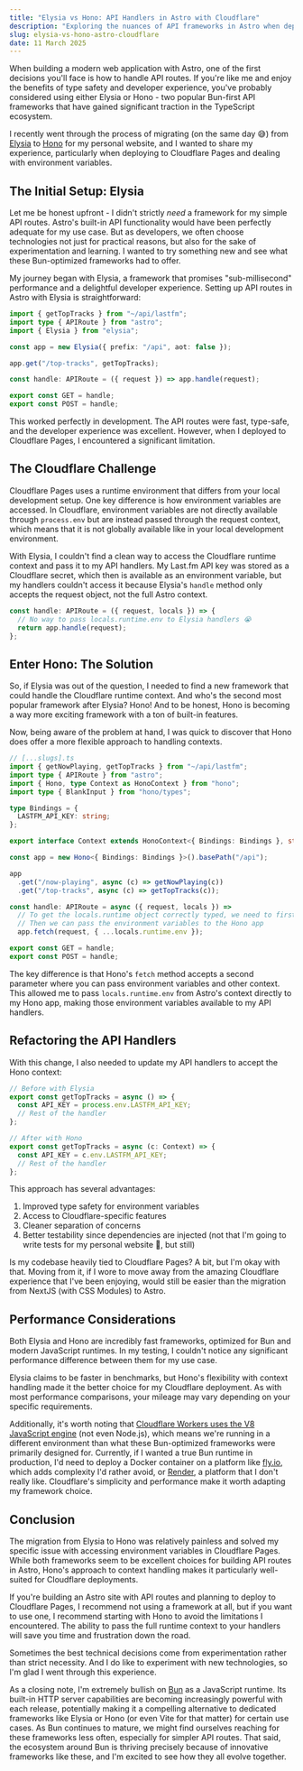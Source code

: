 ```yaml
---
title: "Elysia vs Hono: API Handlers in Astro with Cloudflare"
description: "Exploring the nuances of API frameworks in Astro when deployed to Cloudflare Pages and the challenges of accessing environment variables"
slug: elysia-vs-hono-astro-cloudflare
date: 11 March 2025
---
```


When building a modern web application with Astro, one of the first decisions you'll face is how to handle API routes. If you're like me and enjoy the benefits of type safety and developer experience, you've probably considered using either Elysia or Hono - two popular Bun-first API frameworks that have gained significant traction in the TypeScript ecosystem.

I recently went through the process of migrating (on the same day 😅) from [Elysia](https://elysiajs.com/) to [Hono](https://hono.dev/) for my personal website, and I wanted to share my experience, particularly when deploying to Cloudflare Pages and dealing with environment variables.

## The Initial Setup: Elysia

Let me be honest upfront - I didn't strictly *need* a framework for my simple API routes. Astro's built-in API functionality would have been perfectly adequate for my use case. But as developers, we often choose technologies not just for practical reasons, but also for the sake of experimentation and learning. I wanted to try something new and see what these Bun-optimized frameworks had to offer.

My journey began with Elysia, a framework that promises "sub-millisecond" performance and a delightful developer experience. Setting up API routes in Astro with Elysia is straightforward:

```typescript
import { getTopTracks } from "~/api/lastfm";
import type { APIRoute } from "astro";
import { Elysia } from "elysia";

const app = new Elysia({ prefix: "/api", aot: false });

app.get("/top-tracks", getTopTracks);

const handle: APIRoute = ({ request }) => app.handle(request);

export const GET = handle;
export const POST = handle;
```

This worked perfectly in development. The API routes were fast, type-safe, and the developer experience was excellent. However, when I deployed to Cloudflare Pages, I encountered a significant limitation.

## The Cloudflare Challenge

Cloudflare Pages uses a runtime environment that differs from your local development setup. One key difference is how environment variables are accessed. In Cloudflare, environment variables are not directly available through `process.env` but are instead passed through the request context, which means that it is not globally available like in your local development environment.

With Elysia, I couldn't find a clean way to access the Cloudflare runtime context and pass it to my API handlers. My Last.fm API key was stored as a Cloudflare secret, which then is available as an environment variable, but my handlers couldn't access it because Elysia's `handle` method only accepts the request object, not the full Astro context.

```typescript
const handle: APIRoute = ({ request, locals }) => {
  // No way to pass locals.runtime.env to Elysia handlers 😭
  return app.handle(request);
};
```

## Enter Hono: The Solution

So, if Elysia was out of the question, I needed to find a new framework that could handle the Cloudflare runtime context. And who's the second most popular framework after Elysia? Hono! And to be honest, Hono is becoming a way more exciting framework with a ton of built-in features.

Now, being aware of the problem at hand, I was quick to discover that Hono does offer a more flexible approach to handling contexts.

```typescript
// [...slugs].ts
import { getNowPlaying, getTopTracks } from "~/api/lastfm";
import type { APIRoute } from "astro";
import { Hono, type Context as HonoContext } from "hono";
import type { BlankInput } from "hono/types";

type Bindings = {
  LASTFM_API_KEY: string;
};

export interface Context extends HonoContext<{ Bindings: Bindings }, string, BlankInput> {}

const app = new Hono<{ Bindings: Bindings }>().basePath("/api");

app
  .get("/now-playing", async (c) => getNowPlaying(c))
  .get("/top-tracks", async (c) => getTopTracks(c));

const handle: APIRoute = async ({ request, locals }) =>
  // To get the locals.runtime object correctly typed, we need to first follow the guide: https://docs.astro.build/en/guides/integrations-guide/cloudflare/#typing
  // Then we can pass the environment variables to the Hono app
  app.fetch(request, { ...locals.runtime.env });

export const GET = handle;
export const POST = handle;
```

The key difference is that Hono's `fetch` method accepts a second parameter where you can pass environment variables and other context. This allowed me to pass `locals.runtime.env` from Astro's context directly to my Hono app, making those environment variables available to my API handlers.

## Refactoring the API Handlers

With this change, I also needed to update my API handlers to accept the Hono context:

```typescript
// Before with Elysia
export const getTopTracks = async () => {
  const API_KEY = process.env.LASTFM_API_KEY;
  // Rest of the handler
};

// After with Hono
export const getTopTracks = async (c: Context) => {
  const API_KEY = c.env.LASTFM_API_KEY;
  // Rest of the handler
};
```

This approach has several advantages:
1. Improved type safety for environment variables
2. Access to Cloudflare-specific features
3. Cleaner separation of concerns
4. Better testability since dependencies are injected (not that I'm going to write tests for my personal website 🫣, but still)

Is my codebase heavily tied to Cloudflare Pages? A bit, but I'm okay with that. Moving from it, if I wore to move away from the amazing Cloudflare experience that I've been enjoying, would still be easier than the migration from NextJS (with CSS Modules) to Astro.

## Performance Considerations

Both Elysia and Hono are incredibly fast frameworks, optimized for Bun and modern JavaScript runtimes. In my testing, I couldn't notice any significant performance difference between them for my use case.

Elysia claims to be faster in benchmarks, but Hono's flexibility with context handling made it the better choice for my Cloudflare deployment. As with most performance comparisons, your mileage may vary depending on your specific requirements.

Additionally, it's worth noting that [Cloudflare Workers uses the V8 JavaScript engine](https://developers.cloudflare.com/workers/runtime-apis/web-standards/) (not even Node.js), which means we're running in a different environment than what these Bun-optimized frameworks were primarily designed for. Currently, if I wanted a true Bun runtime in production, I'd need to deploy a Docker container on a platform like [fly.io](https://fly.io/), which adds complexity I'd rather avoid, or [Render](https://render.com/), a platform that I don't really like. Cloudflare's simplicity and performance make it worth adapting my framework choice.

## Conclusion

The migration from Elysia to Hono was relatively painless and solved my specific issue with accessing environment variables in Cloudflare Pages. While both frameworks seem to be excellent choices for building API routes in Astro, Hono's approach to context handling makes it particularly well-suited for Cloudflare deployments.

If you're building an Astro site with API routes and planning to deploy to Cloudflare Pages, I recommend not using a framework at all, but if you want to use one, I recommend starting with Hono to avoid the limitations I encountered. The ability to pass the full runtime context to your handlers will save you time and frustration down the road.

Sometimes the best technical decisions come from experimentation rather than strict necessity. And I do like to experiment with new technologies, so I'm glad I went through this experience.

As a closing note, I'm extremely bullish on [Bun](https://bun.sh/) as a JavaScript runtime. Its built-in HTTP server capabilities are becoming increasingly powerful with each release, potentially making it a compelling alternative to dedicated frameworks like Elysia or Hono (or even Vite for that matter) for certain use cases. As Bun continues to mature, we might find ourselves reaching for these frameworks less often, especially for simpler API routes. That said, the ecosystem around Bun is thriving precisely because of innovative frameworks like these, and I'm excited to see how they all evolve together.
